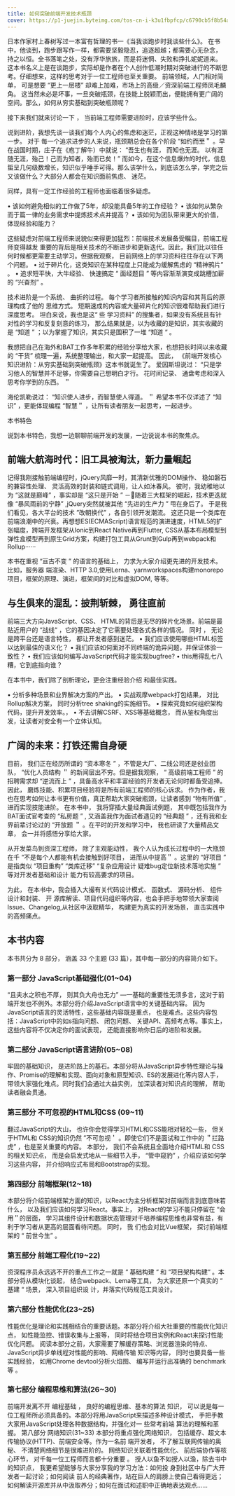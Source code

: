 ```yaml
---
title: 如何突破前端开发技术瓶颈
cover: https://p1-juejin.byteimg.com/tos-cn-i-k3u1fbpfcp/c6790cb5f8b54a348c72a5ad0d269734~tplv-k3u1fbpfcp-zoom-in-crop-mark:1512:0:0:0.awebp?
---
```

日本作家村上春树写过一本富有哲理的书一《当我谈跑步时我谈些什么》。
在书中，他谈到，跑步跟写作一样，都需要坚毅隐忍，追逐超越；都需要心无杂念， 持之以恒。全书落笔之处，没有浮华旅旅，而是将迷惘、失败和挣扎妮妮道来。
这本书名义上是在谈跑步，实际却是作者在个人创作低潮时期对突破进行的不断思考。仔细想来，这样的思考对于一位工程师也至关重要。
前端领域，人门相对简单， 可是想要 “更上一层楼” 却难上加难，市场上的高级／资深前端工程师凤毛麟角。 这当然未必是坏事，一旦突破瓶颈，在技能上脱颖而出，便能拥有更广阔的空间。那么，如何从穷实基础到突破瓶颈呢？

接下来我们就来讨论一下 ， 当前端工程师需要进阶时，应该学些什么。

说到进阶，我想先谈一谈我们每个人内心的焦虑和迷茫，正视这种情绪是学习的第一步。 对于 每一个追求进步的人来说，瓶颈期总会在各个阶段 “如约而至＂ 。早在战国时期，庄子在《庖丁解牛）中就说： “吾生也有涯， 而知也无涯。 以有涯随无涯，殆己！己而为知者，殆而已矣！”
而如今，在这个信息爆炸的时代，信息蜇呈几何级数增长，知识似乎唾手可得。那么该学什么，到底该怎么学，学完之后又该做什么？大部分人都会在知识面前焦虑、 迷茫。

同样，具有一定工作经验的工程师也面临着很多疑虑。

•	该如何避免相似的工作做了5年，却没能具备5年的工作经验？
•	该如何从繁杂而于篇一律的业务需求中提炼技术点并提高？
•	该如何为团队带来更大的价值，体现经验和能力？

这些疑虑对前端工程师来说貌似来得更加猛烈：前端技术发展备受瞩目，前端工程师变得越发
重要的背后是相关技术的不断进步和更新迭代。因此，我们比以往任何时候都更需要主动学习。但据我观察， 目前网络上的学习资料往往存在以下两个问题。
•	过于碎片化，这类知识在某种程度上只能成为缓解焦虑的 “精神鸦片” 。
•	追求短平快，大牛经验、 快速搞定 “ 面经题目 ” 等内容渐渐演变成跳槽加薪的 “兴奋剂” 。

技术进阶是一个系统、 曲折的过程。 每个学习者所接触的知识内容和其背后的原理构成了他的
思维方式。 短期速成的内容或大量碎片化的知识很难帮助我们进行深度思考。 坦白来说，我也是这“
些 学习资料” 的搜集者，如果没有系统且有针对性的学习和反复刻意的练习， 那么结果就是，以为收藏的是知识，其实收藏的是 “知道 ” ；以为掌握了知识，其实只是围积了一堆 “知道 “ 。

我想把自己在海外和BAT工作多年积累的经验分享给大家，也想把长时间以来收藏的 “干货” 梳理一遍，系统整理输出，和大家一起提高。 因此， 《前端开发核心知识进阶：从穷实基础到突破瓶颈》这本书就诞生了。
爱因斯坦说过： “只是学习他人的智慧并不足够，你需要自己想明白才行。 花时间记录、 通盘考虑和深入思考你学到的东西。 ＂

海伦凯勒说过： “知识使人进步，而智慧使人得道。 ＂
希望本书不仅详述了 “知识” ，更能体现编程 “智慧＂ ，让所有读者朋友一起思考，一起进步。

本书特色

说到本书特色，我想一边聊聊前端开发的发展，一边说说本书的聚焦点。

## 前端大航海时代：旧工具被淘汰，新力量崛起
记得我刚接触前端编程时，jQuery风靡一时，其清新优雅的DOM操作、 稳如磐石的兼容性处理、 灵活高效的封装和链式调用，让人如沐春风。
彼时，我幼稚地以为 “这就是巅峰” ，事实却是 “这只是开始 ” －􀀕随着三大框架的崛起，技术更迭就像 “暴风雨前的宁静” ,jQuery突然就被其他 “先进的生产力 ” 甩在身后了。 于是我们看见，各大平台的技术 ”改朝换代” ，各自引领开发潮流。
这还只是一个类库在前端浪潮中的兴衰。再想想ES(ECMAScript)语言规范的演进速度，HTML5的扩张幅度，跨端开发框架从Ionic到React Native再到Flutter, CSS从基本布局模型到弹性盒模型再到原生Grid方案，构建打包工具从Grunt到Gulp再到webpack和Rollup······

本书在重视 “亘古不变 ” 的语言的基础上， 力求为大家介绍更先进的开发技术。比如，服务器 端渲染、HTTP 3.0,使用Lerna、yarnworkspaces构建monorepo项目，框架的原理、演进，框架间的对比和虚拟DOM, 等等。
## 与生俱来的混乱：披荆斩棘， 勇往直前

前端三大方向JavaScript、CSS、 HTML的背后是无尽的碎片化场景。前端是最贴近用户的 “战线“ ，它的基因决定了它需要处理各式各样的情况。 同时 ， 无论是跨平台还是语言特性， 都让开发者感到迷茫。
•	我们应该使用哪些HTML标签以达到最佳的语义化？
•	我们应该如何面对不同终端的诡异问题，并保证体验一致性？
•	我们应该如何编写JavaScript代码才能实现bugfree?
•	this用得乱七八糟，它到底指向谁？

在本书中，我们除了剖析理论，更会注重经验介绍 和最佳实践。

•	分析多种场景和业界解决方案的产出。
•	实战观摩webpack打包结果， 对比Rollup斛决方案， 同时分析tree shaking的实施细节。
•	探索究竟如何组织架构代码，提升开发效率。，
•	不去讲解CSRF、XSS等基础概念， 而从鉴权角度出发，让读者对安全有一个立体认知。

## 广阔的未来：打铁还需自身硬
目前， 我们正在经历所谓的 “资本寒冬 ” ，不管是大厂、二线公司还是创业团队， “优化人员结构 ＂ 的新闻层出不穷。但是据我观察， “ 高级前端工程师 ” 的招聘需求却 “逆流而上 ” ，具备高水平和丰富经验的开发者无论何时都备受追捧。 因此， 磨炼技能、积累项目经验将是所有前端工程师的核心诉求。
作为作者，我也在思考如何让本书更有价值，真正帮助大家突破瓶颈，让读者感到 “物有所值” , 进而实现技能进阶。
在本书中， 我将穿插大量经典面试例题， 其中既包括我作为BAT面试官考查的 “私房题 ” ,
又涵盖我作为面试者遇见的 “经典题 ” ，还有我和业界前辈讨论过的 “开放题 ＂ 。在平时的开发和学习中， 我也研读了大量精品文章， 会一并将感悟分享给大家。

从开发菜鸟到资深工程师， 除了主观能动性， 我个人认为成长过程中的一大瓶颈在千 “不是每个人都能有机会接触到好项目， 进而从中提高＂ 。这里的 “好项目 ” 是指类似 “项目重构” “类库迁移” “复杂应用设计 疑难bug定位新技术落地实施 ” 等对开发者基础和设计 能力有较高要求的项目。

为此， 在本书中，我会插入大撮有关代码设计模式、 函数式、 源码分析、 组件设计和封装、 开 源库解读、项目代码组织等内容，也会手把手地带领大家查阅Issue、Changelog,从社区中汲取精华， 构建更为真实的开发场景， 直击实践中的高频痛点。
## 本书内容
本书共分为 8 部分， 涵盖 33 个主题 (33 篇），其中每一部分的内容简介如下。
### 第一部分 JavaScript基础强化(01~04)
“且夫水之积也不厚， 则其负大舟也无力” —一基础的重要性无须多言，这对于前端开发也不例外。本部分将介绍JavaScript语言中的关键基础内容。 因为JavaScript语言的灵活特性，这些基础内容既是重点， 也是难点。这些内容包括：JavaScript中的如s指向问题、 闭包问题、 关键API、高频考点等。事实上，这些内容将不仅决定你的面试表现， 还能直接影响你日后的进阶和发展。
### 第二部分 JavaScript语言进阶(05~08)
牢固的基础知识， 是进阶路上的基石。本部分将从JavaScript异步特性理论与操作、Promise的理解和实现、面向对象和原型知识、ES的发展进化等内容人手，带领大家强化难点。同时我们会通过大益实例， 加深读者对知识点的理解， 帮助读者融会贯通。
### 第三部分 不可忽视的HTML和CSS (09~11) 
翻过JavaScript的大山， 也许你会觉得学习HTML和CSS能相对轻松一些， 但关于HTML和 CSS的知识仍然 ”不可忽视＇ 。即使它们不是面试和工作中的 ＂拦路虎” ，也是至关重要的内容。 本部分， 我们不会系统且全面地介绍HTML和 CSS的相关知识点， 而是会启发式地从一些细节入手， “管中窥豹” ，介绍应该如何学习这些内容， 并介绍响应式布局和Bootstrap的实现。
### 第四部分 前端框架(12~18)
本部分将介绍前端框架方面的知识，以React为主分析框架对前端而言到底意味若什么， 以及我们应该如何学习React。事实上， 对React的学习不能只停留在 “会用＂的层面， 学习其组件设计和数据状态管理对千培养编程思维也非常有益，有利于学习者从更高的层面看待问题。 同时， 我 们也会对比Vue框架， 探讨前端框架的 “ 前世今生” 。
### 第五部分 前端工程化(19~22)
资深程序员永远逃不开的重点工作之一就是 “ 基础构建 “ 和 “项目架构构建“ 。本部分将从模块化谈起， 结合webpack、Lema等工具， 为大家还原一个真实的 “ 基建 “ 场景， 深入项目组织设 计，并落实代码规范工具设计。
### 第六部分 性能优化(23~25)
性能优化是理论和实践相结合的重要话题。本部分将介绍大社重要的性能优化知识点， 如性能监控、错误收集与上报等， 同时将结合项目实例和React来探讨性能优化问题。 阅读本部分之前，大家需要了解缓存策略、浏览器渲染的特点、JavaScript异步单线程对性能的影响、网络传输 知识等内容， 同时也要具备一些实践经验， 如用Chrome devtool分析火焰图、 编写并运行出准确的 benchmark等 。
### 第七部分 编程思维和算法(26~30)
前端开发离不开 编程基础 ， 良好的编程思维、基本的算法 知识， 可以说是每一位工程师所必须具备的。本部分将用JavaScript来描述多种设计模式， 手把手教大家用JavaScript处理各种数据结构，并强化对一 些常考前端 算法的理解和革握。
第八部分 网络知识(31~33)
本部分将重点强化网络知识， 包括缓存、超文本传输协议(HTTP)、前端安全等。作为一名前
端开发者， 不了解互联网传输的奥秘、 不清楚网络细节是很难进阶的。 网络知识关联着性能优化、
前后端协作等核心环节， 对千每一位工程师而言都十分重要 。
授人以鱼不如授人以渔，除去书中的知识点， 我更希望能够与大家分享我的学习方法：如何投
身到社区中与广大开发者一起讨论；如何阅读 前人的经典著作，站在巨人的肩膀上使自己看得更远；如何解读开源库并从中汲取养分；如何在面试和述职中正确地表达观点……